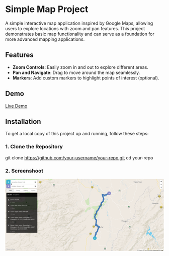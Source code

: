 # Simple Map Project

A simple interactive map application inspired by Google Maps, allowing users to explore locations with zoom and pan features. This project demonstrates basic map functionality and can serve as a foundation for more advanced mapping applications.

## Features

- **Zoom Controls**: Easily zoom in and out to explore different areas.
- **Pan and Navigate**: Drag to move around the map seamlessly.
- **Markers**: Add custom markers to highlight points of interest (optional).

## Demo

[Live Demo](#) <!-- Replace with your actual demo link once available -->

## Installation

To get a local copy of this project up and running, follow these steps:

### 1. Clone the Repository

git clone https://github.com/your-username/your-repo.git
cd your-repo

### 2. Screenshoot

![alt text](image.png)
